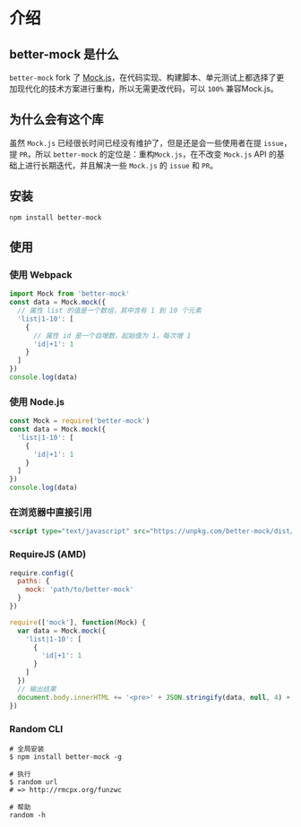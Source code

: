 # 介绍

## better-mock 是什么

`better-mock` fork 了 [Mock.js](https://github.com/nuysoft/Mock)，在代码实现、构建脚本、单元测试上都选择了更加现代化的技术方案进行重构，所以无需更改代码，可以 `100%` 兼容Mock.js。

## 为什么会有这个库

虽然 `Mock.js` 已经很长时间已经没有维护了，但是还是会一些使用者在提 `issue`，提 `PR`，所以 `better-mock` 的定位是：重构`Mock.js`，在不改变 `Mock.js` API 的基础上进行长期迭代，并且解决一些 `Mock.js` 的 `issue` 和 `PR`。

## 安装

```shell
npm install better-mock
```

## 使用

### 使用 Webpack

```js
import Mock from 'better-mock'
const data = Mock.mock({
  // 属性 list 的值是一个数组，其中含有 1 到 10 个元素
  'list|1-10': [
    {
      // 属性 id 是一个自增数，起始值为 1，每次增 1
      'id|+1': 1
    }
  ]
})
console.log(data)
```

### 使用 Node.js

```js
const Mock = require('better-mock')
const data = Mock.mock({
  'list|1-10': [
    {
      'id|+1': 1
    }
  ]
})
console.log(data)
```

### 在浏览器中直接引用

```html
<script type="text/javascript" src="https://unpkg.com/better-mock/dist/mock.js"></script>
```

### RequireJS (AMD)

```js
require.config({
  paths: {
    mock: 'path/to/better-mock'
  }
})

require(['mock'], function(Mock) {
  var data = Mock.mock({
    'list|1-10': [
      {
        'id|+1': 1
      }
    ]
  })
  // 输出结果
  document.body.innerHTML += '<pre>' + JSON.stringify(data, null, 4) + '</pre>'
})
```

### Random CLI

```shell
# 全局安装
$ npm install better-mock -g

# 执行
$ random url
# => http://rmcpx.org/funzwc

# 帮助
random -h
```


